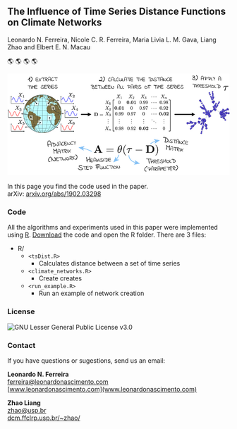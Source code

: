 ## The Influence of Time Series Distance Functions on Climate Networks<br>
Leonardo N. Ferreira, Nicole C. R. Ferreira, Maria Livia L. M. Gava, Liang Zhao and Elbert E. N. Macau

:earth_americas: :earth_americas: :earth_americas: :earth_americas:

![Climate networks](figs/climate_nets.jpg)

In this page you find the code used in the paper.  
arXiv: [arxiv.org/abs/1902.03298](https://arxiv.org/abs/1902.03298)

### Code

All the algorithms and experiments used in this paper were implemented using [R](https://www.r-project.org/). [Download](https://github.com/lnferreira/climate_networks_distance_functions/archive/master.zip) the code and open the R folder. There are 3 files:

* R/
   * `<tsDist.R>` 
      - Calculates distance between a set of time series
   * `<climate_networks.R>`
      - Create creates
   * `<run_example.R>`
      - Run an example of network creation

### License
   	 
![GNU Lesser General Public License v3.0](LICENSE)

### Contact

If you have questions or sugestions, send us an email:

**Leonardo N. Ferreira**<br>
[ferreira@leonardonascimento.com](ferreira@leonardonascimento.com)<br>
[www.leonardonascimento.com](www.leonardonascimento.com)

**Zhao Liang**<br>
[zhao@usp.br](zhao@usp.br)<br>
[dcm.ffclrp.usp.br/~zhao/](dcm.ffclrp.usp.br/~zhao/)
